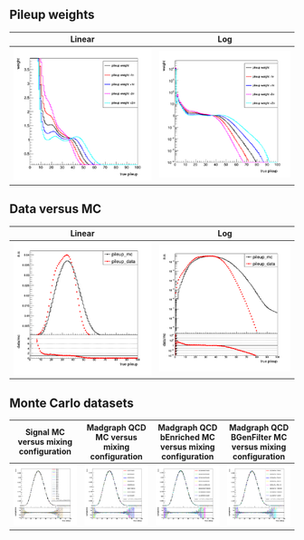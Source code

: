 
## Pileup weights

Linear             |  Log
:-------------------------:|:-------------------------:
![](pileup_weight_lin.png?raw=true) | ![](pileup_weight_log.png?raw=true)


## Data versus MC

Linear             |  Log
:-------------------------:|:-------------------------:
![](pileup_data_mc_lin.png?raw=true) | ![](pileup_data_mc_log.png?raw=true)




## Monte Carlo datasets

Signal MC versus mixing configuration | Madgraph QCD MC versus mixing configuration | Madgraph QCD bEnriched MC versus mixing configuration | Madgraph QCD BGenFilter MC versus mixing configuration
:-------------------------:|:-------------------------:|:-------------------------:|:-------------------------:
![](mc/pileup_plots_signal.png?raw=true) | ![](mc/pileup_plots_qcd.png?raw=true) | ![](mc/pileup_plots_qcd_benriched.png?raw=true) | ![](mc/pileup_plots_qcd_bgenfilter.png?raw=true)

